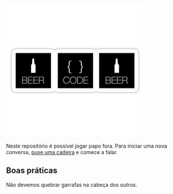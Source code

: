 ![alt text][logo]

Neste repositório é possível jogar papo fora. Para iniciar uma nova conversa, [puxe uma cadeira](https://github.com/meetup-penapolis-regiao/talks/issues/new) e comece a falar.

## Boas práticas

Não devemos quebrar garrafas na cabeça dos outros.



[logo]: beer-code.png "Logo"
